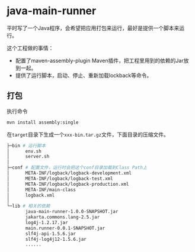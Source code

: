 java-main-runner
================

平时写了一个Java程序，会希望把应用打包来运行，最好是提供一个脚本来运行。

这个工程做的事情：

- 配置了maven-assembly-plugin Maven插件，把工程里用到的依赖的Jar放到一起。
- 提供了运行脚本，启动、停止、重新加载lockback等命令。

打包
-------------------

执行命令
```bash
mvn install assembly:single
```

在`target`目录下生成一个`xxx-bin.tar.gz`文件，下面目录的压缩文件。

```bash
├─bin # 运行脚本
│      env.sh
│      server.sh
│
├─conf # 配置文件，运行时会把这个conf目录加载到Class Path上
│      META-INF/logback/logback-development.xml
│      META-INF/logback/logback-test.xml
│      META-INF/logback/logback-production.xml
│      META-INF/main-class
│      logback.xml
│
└─lib # 相关的依赖
       java-main-runner-1.0.0-SNAPSHOT.jar
       jakarta.commons.lang-2.5.jar
       log4j-1.2.17.jar
       main.runner-0.0.1-SNAPSHOT.jar
       slf4j-api-1.5.6.jar
       slf4j-log4j12-1.5.6.jar
       ......
```
